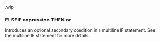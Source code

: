 .wip


### ELSEIF expression THEN or

Introduces an optional secondary condition in a multiline IF statement. See the multiline IF statement for more details.